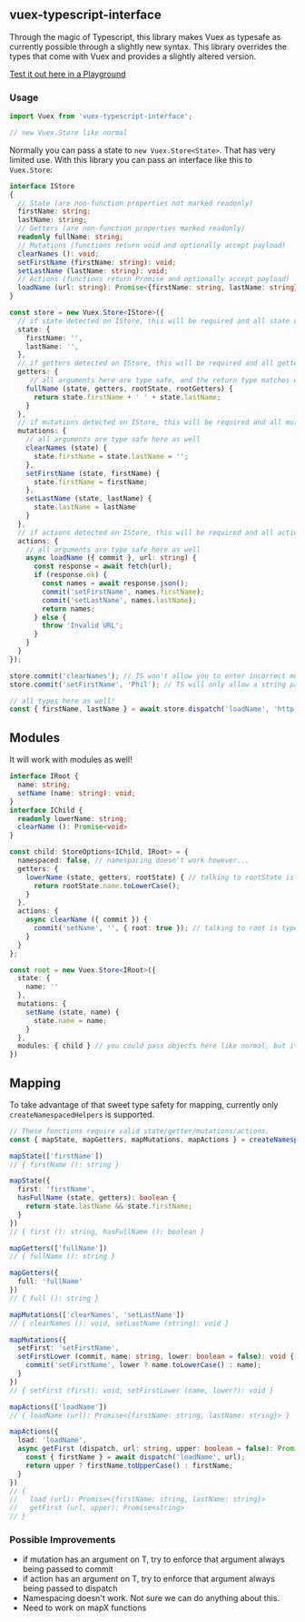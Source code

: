 ## vuex-typescript-interface

Through the magic of Typescript, this library makes Vuex as typesafe as currently possible through a slightly new syntax. This library overrides the types that come with Vuex and provides a slightly altered version.

[Test it out here in a Playground](https://www.typescriptlang.org/play/#src=%2F%2F%20Hover%20over%20the%20variables%20to%20see%20how%20the%20types%20are%20detected.%0D%0A%0D%0Ainterface%20IStore%0D%0A%7B%0D%0A%20%20%2F%2F%20State%20(are%20non-function%20properties%20not%20marked%20readonly)%0D%0A%20%20firstName%3A%20string%3B%0D%0A%20%20lastName%3A%20string%3B%0D%0A%20%20count%3A%20number%3B%0D%0A%20%20%2F%2F%20Getters%20(are%20non-function%20properties%20marked%20readonly)%0D%0A%20%20readonly%20fullName%3A%20string%3B%0D%0A%20%20readonly%20nameLength%3A%20number%3B%0D%0A%20%20%2F%2F%20Mutations%20(functions%20return%20void%20and%20optionally%20accept%20payload)%0D%0A%20%20clearNames%20()%3A%20void%3B%0D%0A%20%20setFirstName%20(firstName%3A%20string)%3A%20void%3B%0D%0A%20%20setLastName%20(lastName%3A%20string)%3A%20void%3B%0D%0A%20%20%2F%2F%20Actions%20(functions%20return%20Promise%20and%20optionally%20accept%20payload)%0D%0A%20%20loadName%20(url%3A%20string)%3A%20Promise%3C%7BfirstName%3A%20string%2C%20lastName%3A%20string%7D%3E%0D%0A%7D%0D%0A%0D%0A%2F%2F%20%3D%3D%3D%3D%3D%3D%3D%3D%3D%3D%3D%3D%3D%3D%3D%3D%3D%3D%3D%3D%3D%3D%3D%3D%3D%3D%3D%3D%3D%3D%3D%3D%3D%3D%3D%3D%3D%3D%3D%3D%3D%3D%3D%3D%3D%3D%3D%3D%3D%3D%3D%3D%3D%3D%3D%3D%3D%3D%3D%3D%3D%3D%3D%3D%3D%3D%3D%3D%3D%3D%3D%3D%3D%3D%3D%3D%3D%3D%3D%3D%3D%3D%3D%3D%3D%3D%0D%0A%2F%2F%20STORE%0D%0A%2F%2F%20%3D%3D%3D%3D%3D%3D%3D%3D%3D%3D%3D%3D%3D%3D%3D%3D%3D%3D%3D%3D%3D%3D%3D%3D%3D%3D%3D%3D%3D%3D%3D%3D%3D%3D%3D%3D%3D%3D%3D%3D%3D%3D%3D%3D%3D%3D%3D%3D%3D%3D%3D%3D%3D%3D%3D%3D%3D%3D%3D%3D%3D%3D%3D%3D%3D%3D%3D%3D%3D%3D%3D%3D%3D%3D%3D%3D%3D%3D%3D%3D%3D%3D%3D%3D%3D%3D%0D%0A%0D%0Aconst%20store%20%3D%20new%20Store%3CIStore%3E(%7B%0D%0A%20%20%2F%2F%20if%20state%20detected%20on%20IStore%2C%20this%20will%20be%20required%20and%20all%20state%20defined%0D%0A%20%20state%3A%20%7B%0D%0A%20%20%20%20firstName%3A%20''%2C%0D%0A%20%20%20%20lastName%3A%20''%2C%0D%0A%20%20%20%20count%3A%200%0D%0A%20%20%7D%2C%0D%0A%20%20%2F%2F%20if%20getters%20detected%20on%20IStore%2C%20this%20will%20be%20required%20and%20all%20getters%20defined%0D%0A%20%20getters%3A%20%7B%0D%0A%20%20%20%20%20%2F%2F%20all%20arguments%20here%20are%20type%20safe%2C%20and%20the%20return%20type%20matches%20what%20was%20in%20IStore%20(string)%0D%0A%20%20%20%20fullName%20(state%2C%20getters%2C%20rootState%2C%20rootGetters)%20%7B%0D%0A%20%20%20%20%20%20return%20state.firstName%20%2B%20'%20'%20%2B%20state.lastName%3B%0D%0A%20%20%20%20%7D%2C%0D%0A%20%20%20%20nameLength(state%2C%20getters)%20%7B%0D%0A%20%20%20%20%20%20return%20getters.fullName.length%3B%0D%0A%20%20%20%20%7D%0D%0A%20%20%7D%2C%0D%0A%20%20%2F%2F%20if%20mutations%20detected%20on%20IStore%2C%20this%20will%20be%20required%20and%20all%20mutations%20defined%0D%0A%20%20mutations%3A%20%7B%0D%0A%20%20%20%20%2F%2F%20all%20arguments%20are%20type%20safe%20here%20as%20well%0D%0A%20%20%20%20clearNames%20(state)%20%7B%0D%0A%20%20%20%20%20%20state.firstName%20%3D%20state.lastName%20%3D%20''%3B%0D%0A%20%20%20%20%7D%2C%0D%0A%20%20%20%20setFirstName%20(state%2C%20firstName)%20%7B%0D%0A%20%20%20%20%20%20state.firstName%20%3D%20firstName%3B%0D%0A%20%20%20%20%7D%2C%0D%0A%20%20%20%20setLastName%20(state%2C%20lastName)%20%7B%0D%0A%20%20%20%20%20%20state.lastName%20%3D%20lastName%0D%0A%20%20%20%20%7D%0D%0A%20%20%7D%2C%0D%0A%20%20%2F%2F%20if%20actions%20detected%20on%20IStore%2C%20this%20will%20be%20required%20and%20all%20actions%20defined%0D%0A%20%20actions%3A%20%7B%0D%0A%20%20%20%20%2F%2F%20all%20arguments%20are%20type%20safe%20here%20as%20well%0D%0A%20%20%20%20async%20loadName%20(%7B%20commit%20%7D%2C%20url%3A%20string)%20%7B%0D%0A%20%20%20%20%20%20const%20response%20%3D%20await%20fetch(url)%3B%0D%0A%20%20%20%20%20%20if%20(response.ok)%20%7B%0D%0A%20%20%20%20%20%20%20%20const%20names%20%3D%20await%20response.json()%3B%0D%0A%20%20%20%20%20%20%20%20commit('setFirstName'%2C%20names.firstName)%3B%0D%0A%20%20%20%20%20%20%20%20commit('setLastName'%2C%20names.lastName)%3B%0D%0A%20%20%20%20%20%20%20%20return%20names%3B%0D%0A%20%20%20%20%20%20%7D%20else%20%7B%0D%0A%20%20%20%20%20%20%20%20throw%20'Invalid%20URL'%3B%0D%0A%20%20%20%20%20%20%7D%0D%0A%20%20%20%20%7D%0D%0A%20%20%7D%0D%0A%7D)%3B%0D%0A%0D%0Astore.commit('clearNames')%3B%20%2F%2F%20TS%20won't%20allow%20you%20to%20enter%20incorrect%20mutation%20names%0D%0Astore.commit('setFirstName'%2C%20'Phil')%3B%20%2F%2F%20TS%20will%20only%20allow%20a%20string%20payload%0D%0A%0D%0A%2F%2F%20all%20types%20here%20as%20well!%0D%0A(async%20()%20%3D%3E%20%7B%0D%0A%20%20const%20%7B%20firstName%2C%20lastName%20%7D%20%3D%20await%20store.dispatch('loadName'%2C%20'http%3A%2F%2Fmyname.com')%3B%0D%0A%7D)()%3B%0D%0A%0D%0A%2F%2F%20%3D%3D%3D%3D%3D%3D%3D%3D%3D%3D%3D%3D%3D%3D%3D%3D%3D%3D%3D%3D%3D%3D%3D%3D%3D%3D%3D%3D%3D%3D%3D%3D%3D%3D%3D%3D%3D%3D%3D%3D%3D%3D%3D%3D%3D%3D%3D%3D%3D%3D%3D%3D%3D%3D%3D%3D%3D%3D%3D%3D%3D%3D%3D%3D%3D%3D%3D%3D%3D%3D%3D%3D%3D%3D%3D%3D%3D%3D%3D%3D%3D%3D%3D%3D%3D%3D%0D%0A%2F%2F%20MAPPINGS%0D%0A%2F%2F%20%3D%3D%3D%3D%3D%3D%3D%3D%3D%3D%3D%3D%3D%3D%3D%3D%3D%3D%3D%3D%3D%3D%3D%3D%3D%3D%3D%3D%3D%3D%3D%3D%3D%3D%3D%3D%3D%3D%3D%3D%3D%3D%3D%3D%3D%3D%3D%3D%3D%3D%3D%3D%3D%3D%3D%3D%3D%3D%3D%3D%3D%3D%3D%3D%3D%3D%3D%3D%3D%3D%3D%3D%3D%3D%3D%3D%3D%3D%3D%3D%3D%3D%3D%3D%3D%3D%0D%0A%0D%0Aconst%20a%20%3D%20createNamespacedHelpers%3CIStore%3E('store')%3B%0D%0Aconst%20%7B%20mapState%2C%20mapGetters%2C%20mapMutations%2C%20mapActions%20%7D%20%3D%20a%3B%0D%0A%0D%0A%2F%2F%20STATE%0D%0Aconst%20d%20%3D%20mapState(%5B'firstName'%2C%20'count'%5D)%0D%0Aconst%20c%20%3D%20mapState(%7B%0D%0A%20%20alias%3A%20'firstName'%2C%0D%0A%20%20myCount%3A%20'count'%2C%0D%0A%20%20custom(state%2C%20getters)%3A%20boolean%20%7B%0D%0A%20%20%20%20return%20true%3B%0D%0A%20%20%7D%0D%0A%7D)%3B%0D%0A%0D%0Aconst%20cc%20%3D%20c.alias()%3B%0D%0Aconst%20cd%20%3D%20c.custom()%3B%0D%0Aconst%20ce%20%3D%20c.myCount()%3B%0D%0A%0D%0A%2F%2F%20GETTERS%0D%0Aconst%20e%20%3D%20mapGetters(%5B'fullName'%5D)%3B%0D%0Aconst%20f%20%3D%20mapGetters(%7B%0D%0A%20%20myFullname%3A%20'fullName'%2C%0D%0A%20%20myNameLength%3A%20'nameLength'%0D%0A%7D)%3B%0D%0A%0D%0Aconst%20fa%20%3D%20f.myFullname()%0D%0Aconst%20fb%20%3D%20f.myNameLength()%3B%0D%0A%0D%0A%2F%2F%20MUTATIONS%0D%0Aconst%20g%20%3D%20mapMutations(%5B'clearNames'%2C%20'setLastName'%5D)%3B%0D%0Aconst%20h%20%3D%20mapMutations(%7B%0D%0A%20%20mySetFirstName%3A%20'setFirstName'%2C%0D%0A%20%20custom(commit%2C%20a%3A%20number%2C%20b%3A%20string)%3A%20void%20%7B%0D%0A%20%20%20%20commit('setFirstName'%2C%20b)%3B%0D%0A%20%20%7D%0D%0A%7D)%3B%0D%0A%0D%0Ag.clearNames(%7B%7D)%3B%0D%0Ag.setLastName('lastName')%3B%0D%0Ah.mySetFirstName('hello%20world!')%3B%0D%0Ah.custom(4%2C%20'4')%3B%0D%0A%0D%0A%2F%2F%20ACTIONS%0D%0Aconst%20i%20%3D%20mapActions(%5B'loadName'%5D)%3B%0D%0Aconst%20j%20%3D%20mapActions(%7B%0D%0A%20%20myLoad%3A%20'loadName'%2C%0D%0A%20%20async%20customLoad(dispatch%2C%20url%3A%20string)%3A%20Promise%3Cstring%3E%20%7B%0D%0A%20%20%20%20const%20%7B%20firstName%20%7D%20%3D%20await%20dispatch('loadName'%2C%20url)%3B%0D%0A%20%20%20%20return%20firstName%3B%0D%0A%20%20%7D%0D%0A%7D)%0D%0A%0D%0Aconst%20ja%20%3D%20i.loadName('hello%20world')%3B%0D%0Aconst%20jb%20%3D%20j.myLoad('google.com')%3B%0D%0Aconst%20jc%20%3D%20j.customLoad('www.google.com')%3B%0D%0A%0D%0A%0D%0A%2F%2F%20Definitions%20from%20vuex-typescript-interface%0D%0A%0D%0A%0D%0Aimport%20Vue%2C%20%7B%20WatchOptions%20%7D%20from%20'vue'%3B%0D%0A%0D%0A%0D%0A%0D%0Aexport%20type%20CustomVue%20%3D%20Vue%20%26%20%7B%20%5Bkey%3A%20string%5D%3A%20any%20%7D%3B%0D%0A%0D%0Aexport%20type%20Mutation%3CP%2C%20R%20%3D%20void%3E%20%3D%20(payload%3A%20P)%20%3D%3E%20R%3B%0D%0A%0D%0Aexport%20type%20MutationPayload%3CM%3E%20%3D%20M%20extends%20Mutation%3Cinfer%20P%3E%20%3F%20P%20%3A%20never%3B%0D%0A%0D%0Aexport%20type%20Action%3CP%2C%20R%3E%20%3D%20(payload%3A%20P)%20%3D%3E%20Promise%3CR%3E%3B%0D%0A%0D%0Aexport%20type%20ActionPayload%3CA%3E%20%3D%20A%20extends%20Action%3Cinfer%20P%2C%20infer%20R%3E%20%3F%20P%20%3A%20never%3B%0D%0A%0D%0Aexport%20type%20ActionResult%3CA%3E%20%3D%20A%20extends%20Action%3Cinfer%20P%2C%20infer%20R%3E%20%3F%20R%20%3A%20never%3B%0D%0A%0D%0A%0D%0A%0D%0Aexport%20type%20EmptyObject%20%3D%20%7B%20%5Bkey%3A%20string%5D%3A%20never%20%7D%3B%0D%0A%0D%0Aexport%20type%20OptionalProperties%3CT%2C%20R%3E%20%3D%20T%20extends%20EmptyObject%20%3F%20%7B%7D%20%3A%20R%3B%0D%0A%0D%0Aexport%20type%20IfEquals%3CX%2C%20Y%2C%20A%20%3D%20X%2C%20B%20%3D%20never%3E%20%3D%0D%0A%20%20(%3CT%3E()%20%3D%3E%20T%20extends%20X%20%3F%201%20%3A%202)%20extends%0D%0A%20%20(%3CT%3E()%20%3D%3E%20T%20extends%20Y%20%3F%201%20%3A%202)%20%3F%20A%20%3A%20B%3B%0D%0A%0D%0Aexport%20type%20Resolvable%3CT%3E%20%3D%20T%20%7C%20(()%20%3D%3E%20T)%3B%0D%0A%0D%0A%0D%0A%0D%0Aexport%20type%20StateKeys%3CT%3E%20%3D%20%7B%0D%0A%20%20%5BP%20in%20keyof%20T%5D-%3F%3A%20T%5BP%5D%20extends%20Function%20%3F%20never%20%3A%20IfEquals%3C%7B%20%5BQ%20in%20P%5D%3A%20T%5BP%5D%20%7D%2C%20%7B%20-readonly%20%5BQ%20in%20P%5D%3A%20T%5BP%5D%20%7D%2C%20P%3E%0D%0A%7D%5Bkeyof%20T%5D%3B%0D%0A%0D%0Aexport%20type%20GetterKeys%3CT%3E%20%3D%20%7B%0D%0A%20%20%5BP%20in%20keyof%20T%5D-%3F%3A%20IfEquals%3C%7B%20%5BQ%20in%20P%5D%3A%20T%5BP%5D%20%7D%2C%20%7B%20-readonly%20%5BQ%20in%20P%5D%3A%20T%5BP%5D%20%7D%2C%20never%2C%20P%3E%0D%0A%7D%5Bkeyof%20T%5D%3B%0D%0A%0D%0Aexport%20type%20MutationKeys%3CS%3E%20%3D%20%7B%0D%0A%20%20%5BK%20in%20keyof%20S%5D%3A%20S%5BK%5D%20extends%20Mutation%3Cinfer%20P%2C%20infer%20R%3E%20%3F%20(R%20extends%20void%20%3F%20K%20%3A%20never)%20%3A%20never%3B%0D%0A%7D%5Bkeyof%20S%5D%3B%0D%0A%0D%0Aexport%20type%20ActionKeys%3CS%3E%20%3D%20%7B%0D%0A%20%20%5BK%20in%20keyof%20S%5D%3A%20S%5BK%5D%20extends%20Action%3Cinfer%20P%2C%20infer%20R%3E%20%3F%20K%20%3A%20never%3B%0D%0A%7D%5Bkeyof%20S%5D%3B%0D%0A%0D%0Aexport%20type%20StateFor%3CT%3E%20%3D%20%7B%0D%0A%20%20%5BK%20in%20StateKeys%3CT%3E%5D%3A%20T%5BK%5D%3B%0D%0A%7D%0D%0A%0D%0Aexport%20type%20GettersFor%3CT%3E%20%3D%20%7B%0D%0A%20%20%5BK%20in%20GetterKeys%3CT%3E%5D%3A%20T%5BK%5D%3B%0D%0A%7D%3B%0D%0A%0D%0Aexport%20type%20GetterTree%3CT%2C%20R%20%3D%20T%3E%20%3D%20%7B%0D%0A%20%20%5BK%20in%20GetterKeys%3CT%3E%5D%3A%20(state%3A%20StateFor%3CT%3E%2C%20getters%3A%20GettersFor%3CT%3E%2C%20rootState%3A%20StateFor%3CR%3E%2C%20rootGetters%3A%20GettersFor%3CR%3E)%20%3D%3E%20T%5BK%5D%3B%0D%0A%7D%0D%0A%0D%0Aexport%20type%20MutationTree%3CT%3E%20%3D%20%7B%0D%0A%20%20%5BK%20in%20MutationKeys%3CT%3E%5D%3A%20T%5BK%5D%20extends%20Mutation%3Cinfer%20P%3E%0D%0A%20%20%20%20%3F%20(state%3A%20StateFor%3CT%3E%2C%20payload%3A%20P)%20%3D%3E%20void%0D%0A%20%20%20%20%3A%20never%3B%0D%0A%7D%3B%0D%0A%0D%0Aexport%20type%20ActionHandler%3CT%2C%20R%2C%20P%2C%20X%3E%20%3D%20(injectee%3A%20ActionContext%3CT%2C%20R%3E%2C%20payload%3F%3A%20P)%20%3D%3E%20Promise%3CX%3E%3B%0D%0A%0D%0Aexport%20type%20ActionTree%3CT%2C%20R%20%3D%20T%3E%20%3D%20%7B%0D%0A%20%20%5BK%20in%20ActionKeys%3CT%3E%5D%3A%20T%5BK%5D%20extends%20Action%3Cinfer%20P%2C%20infer%20X%3E%0D%0A%20%20%20%20%3F%20(%20ActionHandler%3CT%2C%20R%2C%20P%2C%20X%3E%20%7C%20%7B%20root%3F%3A%20boolean%3B%20handler%3A%20ActionHandler%3CT%2C%20R%2C%20P%2C%20X%3E%20%7D%20)%0D%0A%20%20%20%20%3A%20never%3B%0D%0A%7D%0D%0A%0D%0A%0D%0Aexport%20type%20StoreOptions%3CT%2C%20R%20%3D%20T%3E%20%3D%20%0D%0A%7B%0D%0A%20%20modules%3F%3A%20ModuleTree%3CR%3E%3B%0D%0A%20%20plugins%3F%3A%20Plugin%3CT%3E%5B%5D%3B%0D%0A%20%20strict%3F%3A%20boolean%3B%0D%0A%20%20devtools%3F%3A%20boolean%3B%0D%0A%7D%20%26%20OptionalProperties%3CStateFor%3CT%3E%2C%20%7B%20%0D%0A%20%20state%3A%20Resolvable%3CStateFor%3CT%3E%3E%20%0D%0A%7D%3E%20%26%20OptionalProperties%3CGetterTree%3CT%2C%20R%3E%2C%20%7B%20%0D%0A%20%20getters%3A%20GetterTree%3CT%2C%20R%3E%20%0D%0A%7D%3E%20%26%20OptionalProperties%3CMutationTree%3CT%3E%2C%20%7B%20%0D%0A%20%20mutations%3A%20MutationTree%3CT%3E%20%0D%0A%7D%3E%20%26%20OptionalProperties%3CActionTree%3CT%2C%20R%3E%2C%20%7B%20%0D%0A%20%20actions%3A%20ActionTree%3CT%2C%20R%3E%20%0D%0A%7D%3E%3B%0D%0A%0D%0Aexport%20declare%20class%20Store%3CT%2C%20R%20%3D%20T%3E%0D%0A%7B%0D%0A%20%20constructor(options%3A%20StoreOptions%3CT%2C%20R%3E)%3B%0D%0A%0D%0A%20%20readonly%20state%3A%20StateFor%3CT%3E%3B%0D%0A%20%20readonly%20getters%3A%20GettersFor%3CT%3E%3B%0D%0A%0D%0A%20%20replaceState(state%3A%20StateFor%3CT%3E)%3A%20void%3B%0D%0A%0D%0A%20%20commit%3A%20Commit%3CT%2C%20R%3E%3B%0D%0A%20%20dispatch%3A%20Dispatch%3CT%2C%20R%3E%3B%0D%0A%0D%0A%20%20subscribe%20(subscriber%3A%20MutationSubscriber%3CT%3E)%3A%20()%20%3D%3E%20void%3B%0D%0A%20%20subscribeAction%20(subscriber%3A%20ActionSubscriber%3CT%3E%20%7C%20ActionSubscribersObject%3CT%3E)%3A%20()%20%3D%3E%20void%3B%0D%0A%20%20watch%3CW%3E%20(getter%3A%20(state%3A%20StateFor%3CT%3E%2C%20getters%3A%20GettersFor%3CT%3E)%20%3D%3E%20W%2C%20cb%3A%20(value%3A%20W%2C%20oldValue%3A%20W)%20%3D%3E%20void%2C%20options%3F%3A%20WatchOptions)%3A%20()%20%3D%3E%20void%3B%0D%0A%0D%0A%20%20registerModule%3CN%3E%20(path%3A%20string%2C%20module%3A%20Module%3CN%2C%20R%3E%2C%20options%3F%3A%20ModuleOptions)%3A%20void%3B%0D%0A%20%20registerModule%3CN%3E%20(path%3A%20string%5B%5D%2C%20module%3A%20Module%3CN%2C%20R%3E%2C%20options%3F%3A%20ModuleOptions)%3A%20void%3B%0D%0A%0D%0A%20%20unregisterModule%20(path%3A%20string)%3A%20void%3B%0D%0A%20%20unregisterModule%20(path%3A%20string%5B%5D)%3A%20void%3B%0D%0A%0D%0A%20%20hotUpdate%20(update%3A%20HotUpdate%3CT%2C%20R%3E)%3A%20void%3B%0D%0A%7D%0D%0A%0D%0Aexport%20type%20HotUpdate%3CT%2C%20R%20%3D%20T%3E%20%3D%0D%0A%7B%0D%0A%20%20modules%3F%3A%20ModuleTree%3CR%3E%3B%0D%0A%7D%20%26%20OptionalProperties%3CGetterTree%3CT%2C%20R%3E%2C%20%7B%20%0D%0A%20%20getters%3A%20Partial%3CGetterTree%3CT%2C%20R%3E%3E%0D%0A%7D%3E%20%26%20OptionalProperties%3CMutationTree%3CT%3E%2C%20%7B%20%0D%0A%20%20mutations%3A%20Partial%3CMutationTree%3CT%3E%3E%0D%0A%7D%3E%20%26%20OptionalProperties%3CActionTree%3CT%2C%20R%3E%2C%20%7B%20%0D%0A%20%20actions%3A%20Partial%3CActionTree%3CT%2C%20R%3E%3E%0D%0A%7D%3E%3B%0D%0A%0D%0Aexport%20interface%20ActionContext%3CT%2C%20R%20%3D%20T%3E%20%0D%0A%7B%0D%0A%20%20state%3A%20StateFor%3CT%3E%3B%0D%0A%20%20getters%3A%20GettersFor%3CT%3E%3B%0D%0A%20%20commit%3A%20Commit%3CT%2C%20R%3E%3B%0D%0A%20%20dispatch%3A%20Dispatch%3CT%2C%20R%3E%3B%0D%0A%20%20rootState%3A%20StateFor%3CR%3E%3B%0D%0A%20%20rootGetters%3A%20GettersFor%3CR%3E%3B%0D%0A%7D%0D%0A%0D%0Aexport%20type%20Plugin%3CT%3E%20%3D%20(store%3A%20Store%3CT%3E)%20%3D%3E%20any%3B%0D%0A%0D%0Aexport%20interface%20Commit%3CT%2C%20R%20%3D%20T%3E%20%0D%0A%7B%0D%0A%20%20%3CK%20extends%20MutationKeys%3CT%3E%3E%20(type%3A%20K%2C%20payload%3F%3A%20MutationPayload%3CT%5BK%5D%3E)%3A%20void%3B%0D%0A%20%20%3CK%20extends%20MutationKeys%3CT%3E%3E%20(type%3A%20K%2C%20payload%3A%20MutationPayload%3CT%5BK%5D%3E%20%7C%20undefined%2C%20options%3A%20CommitOptionsThis)%3A%20void%3B%0D%0A%20%20%3CK%20extends%20MutationKeys%3CR%3E%3E%20(type%3A%20K%2C%20payload%3A%20MutationPayload%3CR%5BK%5D%3E%20%7C%20undefined%2C%20options%3A%20CommitOptionsRoot)%3A%20void%3B%0D%0A%0D%0A%20%20%3CK%20extends%20MutationKeys%3CT%3E%3E%20(payloadWithType%3A%20%7B%20type%3A%20K%2C%20payload%3A%20MutationPayload%3CT%5BK%5D%3E%20%7D)%3A%20void%3B%0D%0A%20%20%3CK%20extends%20MutationKeys%3CT%3E%3E%20(payloadWithType%3A%20%7B%20type%3A%20K%2C%20payload%3A%20MutationPayload%3CT%5BK%5D%3E%20%7D%2C%20options%3A%20CommitOptionsThis)%3A%20void%3B%0D%0A%20%20%3CK%20extends%20MutationKeys%3CR%3E%3E%20(payloadWithType%3A%20%7B%20type%3A%20K%2C%20payload%3A%20MutationPayload%3CR%5BK%5D%3E%20%7D%2C%20options%3A%20CommitOptionsRoot)%3A%20void%3B%0D%0A%7D%0D%0A%0D%0Aexport%20interface%20CommitOptionsThis%20%7B%20silent%3F%3A%20boolean%3B%20root%3F%3A%20false%20%7D%0D%0A%0D%0Aexport%20interface%20CommitOptionsRoot%20%7B%20silent%3F%3A%20boolean%3B%20root%3A%20true%20%7D%0D%0A%0D%0Aexport%20interface%20Dispatch%3CT%2C%20R%20%3D%20T%3E%0D%0A%7B%0D%0A%20%20%3CK%20extends%20ActionKeys%3CT%3E%3E%20(type%3A%20K%2C%20payload%3F%3A%20ActionPayload%3CT%5BK%5D%3E)%3A%20Promise%3CActionResult%3CT%5BK%5D%3E%3E%3B%0D%0A%20%20%3CK%20extends%20ActionKeys%3CT%3E%3E%20(type%3A%20K%2C%20payload%3A%20ActionPayload%3CT%5BK%5D%3E%20%7C%20undefined%2C%20options%3A%20DispatchOptionsThis)%3A%20Promise%3CActionResult%3CT%5BK%5D%3E%3E%3B%0D%0A%20%20%3CK%20extends%20ActionKeys%3CR%3E%3E%20(type%3A%20K%2C%20payload%3A%20ActionPayload%3CR%5BK%5D%3E%20%7C%20undefined%2C%20options%3A%20DispatchOptionsRoot)%3A%20Promise%3CActionResult%3CR%5BK%5D%3E%3E%3B%0D%0A%20%20%0D%0A%20%20%3CK%20extends%20ActionKeys%3CT%3E%3E%20(payloadWithType%3A%20%7B%20type%3A%20K%2C%20payload%3A%20ActionPayload%3CT%5BK%5D%3E%20%7D)%3A%20Promise%3CActionResult%3CT%5BK%5D%3E%3E%3B%0D%0A%20%20%3CK%20extends%20ActionKeys%3CT%3E%3E%20(payloadWithType%3A%20%7B%20type%3A%20K%2C%20payload%3A%20ActionPayload%3CT%5BK%5D%3E%20%7D%2C%20options%3A%20DispatchOptionsThis)%3A%20Promise%3CActionResult%3CT%5BK%5D%3E%3E%3B%0D%0A%20%20%3CK%20extends%20ActionKeys%3CR%3E%3E%20(payloadWithType%3A%20%7B%20type%3A%20K%2C%20payload%3A%20ActionPayload%3CR%5BK%5D%3E%20%7D%2C%20options%3A%20DispatchOptionsRoot)%3A%20Promise%3CActionResult%3CR%5BK%5D%3E%3E%3B%0D%0A%7D%20%0D%0A%0D%0Aexport%20interface%20DispatchOptionsThis%20%7B%20root%3F%3A%20false%3B%20%7D%0D%0A%0D%0Aexport%20interface%20DispatchOptionsRoot%20%7B%20root%3A%20true%3B%20%7D%0D%0A%0D%0Aexport%20type%20MutationSubscriber%3CT%3E%20%3D%20%3CK%20extends%20MutationKeys%3CT%3E%3E%20(mutation%3A%20%7B%20type%3A%20K%2C%20payload%3F%3A%20MutationPayload%3CT%5BK%5D%3E%20%7D%2C%20state%3A%20StateFor%3CT%3E)%20%3D%3E%20void%3B%0D%0A%0D%0Aexport%20type%20ActionSubscriber%3CT%3E%20%3D%20%3CK%20extends%20ActionKeys%3CT%3E%3E%20(action%3A%20%7B%20type%3A%20K%2C%20payload%3F%3A%20ActionPayload%3CT%5BK%5D%3E%20%7D%2C%20state%3A%20StateFor%3CT%3E)%20%3D%3E%20void%3B%0D%0A%0D%0Aexport%20interface%20ActionSubscribersObject%3CT%3E%20%0D%0A%7B%0D%0A%20%20before%3F%3A%20ActionSubscriber%3CT%3E%3B%0D%0A%20%20after%3F%3A%20ActionSubscriber%3CT%3E%3B%0D%0A%7D%0D%0A%0D%0Aexport%20type%20Module%3CT%2C%20R%20%3D%20T%3E%20%3D%0D%0A%7B%0D%0A%20%20namespaced%3F%3A%20boolean%3B%0D%0A%20%20modules%3F%3A%20ModuleTree%3CR%3E%3B%0D%0A%7D%20%26%20OptionalProperties%3CStateFor%3CT%3E%2C%20%7B%20%0D%0A%20%20state%3A%20Resolvable%3CStateFor%3CT%3E%3E%0D%0A%7D%3E%20%26%20OptionalProperties%3CGetterTree%3CT%2C%20R%3E%2C%20%7B%20%0D%0A%20%20getters%3A%20GetterTree%3CT%2C%20R%3E%20%0D%0A%7D%3E%20%26%20OptionalProperties%3CMutationTree%3CT%3E%2C%20%7B%20%0D%0A%20%20mutations%3A%20MutationTree%3CT%3E%20%0D%0A%7D%3E%20%26%20OptionalProperties%3CActionTree%3CT%2C%20R%3E%2C%20%7B%20%0D%0A%20%20actions%3A%20ActionTree%3CT%2C%20R%3E%20%0D%0A%7D%3E%3B%0D%0A%0D%0Aexport%20interface%20ModuleOptions%20%0D%0A%7B%0D%0A%20%20preserveState%3F%3A%20boolean%3B%0D%0A%7D%0D%0A%0D%0Aexport%20interface%20ModuleTree%3CR%3E%20%0D%0A%7B%0D%0A%20%20%5Bkey%3A%20string%5D%3A%20Module%3Cany%2C%20R%3E%3B%0D%0A%7D%0D%0A%0D%0Aexport%20declare%20function%20createNamespacedHelpers%3CT%2C%20R%20%3D%20T%3E%20(namespace%3A%20string)%3A%20Mappers%3CT%2C%20R%3E%3B%0D%0A%0D%0Aexport%20interface%20Mappers%3CT%2C%20R%3E%20%0D%0A%7B%0D%0A%20%20mapState%3A%20MapperForState%3CT%3E%0D%0A%20%20mapGetters%3A%20MapperForGetters%3CT%3E%0D%0A%20%20mapMutations%3A%20MapperForMutations%3CT%2C%20R%3E%0D%0A%20%20mapActions%3A%20MapperForActions%3CT%2C%20R%3E%0D%0A%7D%0D%0A%0D%0Aexport%20type%20StateGetter%3CT%2C%20R%20%3D%20any%3E%20%3D%20(this%3A%20CustomVue%2C%20state%3A%20StateFor%3CT%3E%2C%20getters%3A%20GettersFor%3CT%3E)%20%3D%3E%20R%3B%20%0D%0A%0D%0Aexport%20interface%20MapperForGetters%3CT%3E%20%0D%0A%7B%0D%0A%20%20%2F%2F%20mapGetters(%5B%20'getter1'%2C%20'getter2'%20%5D)%0D%0A%20%20%3CK%20extends%20GetterKeys%3CT%3E%2C%20U%20%3D%20%7B%20%5BP%20in%20K%5D%3A%20()%20%3D%3E%20T%5BP%5D%20%7D%3E(keys%3A%20K%5B%5D)%3A%20U%3B%0D%0A%20%20%2F%2F%20mapGetters(%7B%20getterAlias%3A%20'getter1'%2C%20getter2%3A%20'getter2'%20%7D)%0D%0A%20%20%3CK%20extends%20GetterKeys%3CT%3E%2C%20M%20extends%20%7B%20%5Bkey%3A%20string%5D%3A%20K%20%7D%3E(map%3A%20M)%3A%20%7B%20%5BP%20in%20keyof%20M%5D%3A%20()%20%3D%3E%20M%5BP%5D%20extends%20K%20%3F%20T%5BM%5BP%5D%5D%20%3A%20never%20%7D%3B%0D%0A%7D%0D%0A%0D%0Aexport%20interface%20MapperForState%3CT%3E%20%0D%0A%7B%0D%0A%20%20%2F%2F%20mapState(%5B%20'var1'%2C%20'var2'%20%5D)%0D%0A%20%20%3CK%20extends%20StateKeys%3CT%3E%2C%20U%20%3D%20%7B%20%5BP%20in%20K%5D%3A%20()%20%3D%3E%20T%5BP%5D%20%7D%3E(keys%3A%20K%5B%5D)%3A%20U%3B%0D%0A%20%20%2F%2F%20mapState(%7B%20varAlias%3A%20'var1'%2C%20var2%3A%20'var2'%2C%20varCustom%20(state%2C%20getters)%3A%20type%20%7D)%0D%0A%20%20%3CK%20extends%20StateKeys%3CT%3E%2C%20M%20extends%20%7B%20%5Bkey%3A%20string%5D%3A%20K%20%7C%20StateGetter%3CT%3E%20%7D%3E(map%3A%20M)%3A%20%7B%0D%0A%20%20%20%20%5BP%20in%20keyof%20M%5D%3A%20()%20%3D%3E%20M%5BP%5D%20extends%20K%20%3F%20T%5BM%5BP%5D%5D%20%3A%20(%0D%0A%20%20%20%20%20%20M%5BP%5D%20extends%20StateGetter%3CT%2C%20infer%20R%3E%20%3F%20R%20%3A%20never%0D%0A%20%20%20%20)%0D%0A%20%20%7D%0D%0A%7D%0D%0A%0D%0Aexport%20type%20MutationIn%3CA%20extends%20any%5B%5D%2C%20X%2C%20T%2C%20R%20%3D%20T%3E%20%3D%20(this%3A%20CustomVue%2C%20commit%3A%20Commit%3CT%2C%20R%3E%2C%20...args%3A%20A)%20%3D%3E%20X%3B%0D%0A%0D%0Aexport%20type%20MutationOut%3CA%20extends%20any%5B%5D%2C%20X%3E%20%3D%20(...args%3A%20A)%20%3D%3E%20X%3B%0D%0A%0D%0Aexport%20interface%20MapperForMutations%3CT%2C%20R%20%3D%20T%3E%20%0D%0A%7B%0D%0A%20%20%2F%2F%20mapMutations(%5B%20'mutation1'%2C%20'mutation2'%20%5D)%0D%0A%20%20%3CK%20extends%20MutationKeys%3CT%3E%2C%20U%20%3D%20%7B%20%5BP%20in%20K%5D%3A%20(payload%3F%3A%20MutationPayload%3CT%5BP%5D%3E)%20%3D%3E%20void%20%7D%3E(keys%3A%20K%5B%5D)%3A%20U%3B%0D%0A%20%20%2F%2F%20mapMutations(%7B%20mutationAlias%3A%20'mutation1'%2C%20mutation2%3A%20'mutation2'%2C%20mutationCustom%20(commit%2C%20arg1%3A%20type1%2C%20argN%3A%20typeN)%3A%20void%20%7D)%0D%0A%20%20%3CK%20extends%20MutationKeys%3CT%3E%2C%20M%20extends%20%7B%20%5Bkey%3A%20string%5D%3A%20K%20%7C%20MutationIn%3Cany%5B%5D%2C%20any%2C%20T%2C%20R%3E%20%7D%3E(map%3A%20M)%3A%20%7B%0D%0A%20%20%20%20%5BP%20in%20keyof%20M%5D%3A%20M%5BP%5D%20extends%20keyof%20T%0D%0A%20%20%20%20%20%20%3F%20(payload%3F%3A%20MutationPayload%3CT%5BM%5BP%5D%5D%3E)%20%3D%3E%20void%0D%0A%20%20%20%20%20%20%3A%20(M%5BP%5D%20extends%20MutationIn%3Cinfer%20A%2C%20infer%20X%2C%20T%2C%20R%3E%20%3F%20MutationOut%3CA%2C%20X%3E%20%3A%20never)%0D%0A%20%20%7D%3B%0D%0A%7D%0D%0A%0D%0Aexport%20type%20ActionIn%3CA%20extends%20any%5B%5D%2C%20X%2C%20T%2C%20R%20%3D%20T%3E%20%3D%20(this%3A%20CustomVue%2C%20dispatch%3A%20Dispatch%3CT%2C%20R%3E%2C%20...args%3A%20A)%20%3D%3E%20Promise%3CX%3E%3B%0D%0A%0D%0Aexport%20type%20ActionOut%3CA%20extends%20any%5B%5D%2C%20X%3E%20%3D%20(...args%3A%20A)%20%3D%3E%20Promise%3CX%3E%3B%0D%0A%0D%0Aexport%20interface%20MapperForActions%3CT%2C%20R%20%3D%20T%3E%20%0D%0A%7B%0D%0A%20%20%2F%2F%20mapActions(%5B%20'action1'%2C%20'action2'%20%5D)%0D%0A%20%20%3CK%20extends%20ActionKeys%3CT%3E%2C%20U%20%3D%20%7B%20%5BP%20in%20K%5D%3A%20(payload%3F%3A%20ActionPayload%3CT%5BP%5D%3E)%20%3D%3E%20Promise%3CActionResult%3CT%5BP%5D%3E%3E%20%7D%3E(keys%3A%20K%5B%5D)%3A%20U%3B%0D%0A%20%20%2F%2F%20mapActions(%7B%20actionAlias%3A%20'action1'%2C%20action2%3A%20'action2'%2C%20actionCustom%20(dispatch%2C%20arg1%3A%20type1%2C%20argN%3A%20typeN)%3A%20Promise%3Cresult%3E%20%7D)%0D%0A%20%20%3CK%20extends%20ActionKeys%3CT%3E%2C%20M%20extends%20%7B%20%5Bkey%3A%20string%5D%3A%20K%20%7C%20ActionIn%3Cany%5B%5D%2C%20any%2C%20T%2C%20R%3E%20%7D%3E(map%3A%20M)%3A%20%7B%0D%0A%20%20%20%20%5BP%20in%20keyof%20M%5D%3A%20M%5BP%5D%20extends%20keyof%20T%20%0D%0A%20%20%20%20%20%20%3F%20(payload%3F%3A%20ActionPayload%3CT%5BM%5BP%5D%5D%3E)%20%3D%3E%20Promise%3CActionResult%3CT%5BM%5BP%5D%5D%3E%3E%0D%0A%20%20%20%20%20%20%3A%20(M%5BP%5D%20extends%20ActionIn%3Cinfer%20A%2C%20infer%20X%2C%20T%2C%20R%3E%20%3F%20ActionOut%3CA%2C%20X%3E%20%3A%20never)%0D%0A%20%20%7D%3B%0D%0A%7D%0D%0A%0D%0Adeclare%20const%20_default%3A%20%7B%0D%0A%20%20Store%3A%20typeof%20Store%0D%0A%20%20createNamespacedHelpers%3A%20typeof%20createNamespacedHelpers%0D%0A%7D%3B%0D%0A%0D%0Aexport%20default%20_default%3B)

### Usage

```typescript
import Vuex from 'vuex-typescript-interface';

// new Vuex.Store like normal
```

Normally you can pass a state to `new Vuex.Store<State>`. That has very limited use. With this library you can pass an interface like this to `Vuex.Store`:

```typescript
interface IStore
{
  // State (are non-function properties not marked readonly)
  firstName: string;
  lastName: string;
  // Getters (are non-function properties marked readonly)
  readonly fullName: string;
  // Mutations (functions return void and optionally accept payload)
  clearNames (): void;
  setFirstName (firstName: string): void;
  setLastName (lastName: string): void;
  // Actions (functions return Promise and optionally accept payload)
  loadName (url: string): Promise<{firstName: string, lastName: string}>
}

const store = new Vuex.Store<IStore>({
  // if state detected on IStore, this will be required and all state defined
  state: {
    firstName: '',
    lastName: '',
  },
  // if getters detected on IStore, this will be required and all getters defined
  getters: {
     // all arguments here are type safe, and the return type matches what was in IStore (string)
    fullName (state, getters, rootState, rootGetters) {
      return state.firstName + ' ' + state.lastName;
    }
  },
  // if mutations detected on IStore, this will be required and all mutations defined
  mutations: {
    // all arguments are type safe here as well
    clearNames (state) {
      state.firstName = state.lastName = '';
    },
    setFirstName (state, firstName) {
      state.firstName = firstName;
    },
    setLastName (state, lastName) {
      state.lastName = lastName
    }
  },
  // if actions detected on IStore, this will be required and all actions defined
  actions: {
    // all arguments are type safe here as well
    async loadName ({ commit }, url: string) {
      const response = await fetch(url);
      if (response.ok) {
        const names = await response.json();
        commit('setFirstName', names.firstName);
        commit('setLastName', names.lastName);
        return names;
      } else {
        throw 'Invalid URL';
      }
    }
  }
});

store.commit('clearNames'); // TS won't allow you to enter incorrect mutation names
store.commit('setFirstName', 'Phil'); // TS will only allow a string payload

// all types here as well!
const { firstName, lastName } = await store.dispatch('loadName', 'http://myname.com');
```

## Modules

It will work with modules as well!

```typescript
interface IRoot {
  name: string;
  setName (name: string): void;
}
interface IChild {
  readonly lowerName: string;
  clearName (): Promise<void>
}

const child: StoreOptions<IChild, IRoot> = {
  namespaced: false, // namespacing doesn't work however... 
  getters: {
    lowerName (state, getters, rootState) { // talking to rootState is type safe
      return rootState.name.toLowerCase();
    }
  },
  actions: {
    async clearName ({ commit }) {
      commit('setName', '', { root: true }); // talking to root is type safe
    }
  }
};

const root = new Vuex.Store<IRoot>({
  state: {
    name: ''
  },
  mutations: {
    setName (state, name) {
      state.name = name;
    }
  },
  modules: { child } // you could pass objects here like normal, but it won't be able to detect types
})
```

## Mapping

To take advantage of that sweet type safety for mapping, currently only `createNamespacedHelpers` is supported.

```typescript
// These functions require valid state/getter/mutations/actions.
const { mapState, mapGetters, mapMutations, mapActions } = createNamespacedHelpers<IStore>('storeNamespace');

mapState(['firstName'])
// { firstName (): string }

mapState({
  first: 'firstName',
  hasFullName (state, getters): boolean {
    return state.lastName && state.firstName;
  }
})
// { first (): string, hasFullName (): boolean }

mapGetters(['fullName'])
// { fullName (): string }

mapGetters({
  full: 'fullName'
})
// { full (): string }

mapMutations(['clearNames', 'setLastName'])
// { clearNames (): void, setLastName (string): void }

mapMutations({
  setFirst: 'setFirstName',
  setFirstLower (commit, name: string, lower: boolean = false): void {
    commit('setFirstName', lower ? name.toLowerCase() : name);
  }
})
// { setFirst (first): void, setFirstLower (name, lower?): void }

mapActions(['loadName'])
// { loadName (url): Promise<{firstName: string, lastName: string}> }

mapActions({
  load: 'loadName',
  async getFirst (dispatch, url: string, upper: boolean = false): Promise<string> {
    const { firstName } = await dispatch('loadName', url);
    return upper ? firstName.toUpperCase() : firstName;
  }
})
// { 
//   load (url): Promise<{firstName: string, lastName: string}>
//   getFirst (url, upper): Promise<string>
// }
```


### Possible Improvements
 - if mutation has an argument on T, try to enforce that argument always being passed to commit
 - if action has an argument on T, try to enforce that argument always being passed to dispatch
 - Namespacing doesn't work. Not sure we can do anything about this.
 - Need to work on mapX functions
